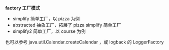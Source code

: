 **factory 工厂模式**

- simplify 简单工厂，以 pizza 为例
- abstracted 抽象工厂，拓展了 pizza simplify 简单工厂
- simplify2 简单工厂，以 course 为例

也可以参考 java.util.Calendar.createCalendar ，或 logback 的 LoggerFactory
